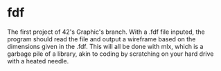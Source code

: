 # fdf
The first project of 42's Graphic's branch.  With a .fdf file inputed, the program should read the file and output a wireframe based on the dimensions given in the .fdf.  This will all be done with mlx, which is a garbage pile of a library, akin to coding by scratching on your hard drive with a heated needle.
